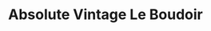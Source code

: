 ---
title: "Absolute Vintage Le Boudoir"
url: /montpellier/absolute-vintage-le-boudoir/
shop: vêtements
---